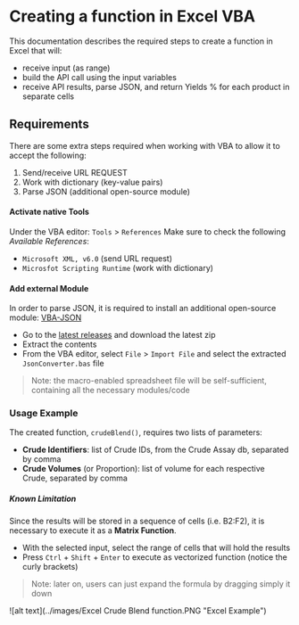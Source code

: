 # Creating a function in Excel VBA
This documentation describes the required steps to create a function in Excel that will:
+ receive input (as range)
+ build the API call using the input variables
+ receive API results, parse JSON, and return Yields % for each product in separate cells

## Requirements
There are some extra steps required when working with VBA to allow it to accept the following:
1. Send/receive URL REQUEST
1. Work with dictionary (key-value pairs)
1. Parse JSON (additional open-source module)

#### Activate native Tools
Under the VBA editor: `Tools` > `References`
Make sure to check the following *Available References*:
+ `Microsoft XML, v6.0` (send URL request)
+ `Microsfot Scripting Runtime` (work with dictionary)

#### Add external Module
In order to parse JSON, it is required to install an additional open-source module: [VBA-JSON](https://github.com/VBA-tools/VBA-JSON)

+ Go to the [latest releases](https://github.com/VBA-tools/VBA-JSON/releases) and download the latest zip
+ Extract the contents
+ From the VBA editor, select `File` > `Import File` and select the extracted `JsonConverter.bas` file

> Note: the macro-enabled spreadsheet file will be self-sufficient, containing all the necessary modules/code

### Usage Example
The created function, `crudeBlend()`, requires two lists of parameters:
+ **Crude Identifiers**: list of Crude IDs, from the Crude Assay db, separated by comma
+ **Crude Volumes** (or Proportion): list of volume for each respective Crude, separated by comma

##### Known Limitation
Since the results will be stored in a sequence of cells (i.e. B2:F2), it is necessary to execute it as a **Matrix Function**.
+ With the selected input, select the range of cells that will hold the results
+ Press `Ctrl` + `Shift`  + `Enter` to execute as vectorized function (notice the curly brackets)

> Note: later on, users can just expand the formula by dragging simply it down

![alt text](../images/Excel Crude Blend function.PNG "Excel Example")
